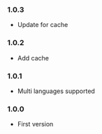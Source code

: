 ### 1.0.3

- Update for cache

### 1.0.2

- Add cache

### 1.0.1

- Multi languages supported

### 1.0.0

- First version
